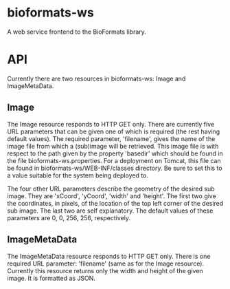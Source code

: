 # bioformats-ws

A web service frontend to the BioFormats library.

# API

Currently there are two resources in bioformats-ws: Image and ImageMetaData.

## Image

The Image resource responds to HTTP GET only.  There are currently five URL
parameters that can be given one of which is required (the rest having default
values).  The required parameter, 'filename', gives the name of the image file
from which a (sub)image will be retrieved.  This image file is with respect to
the path given by the property 'basedir' which should be found in the file
bioformats-ws.properties.  For a deployment on Tomcat, this file can be found in
bioformats-ws/WEB-INF/classes directory.  Be sure to set this to a value
suitable for the system being deployed to.

The four other URL parameters describe the geometry of the desired sub image.
They are 'xCoord', 'yCoord', 'width' and 'height'.  The first two give the
coordinates, in pixels, of the location of the top left corner of the desired
sub image.  The last two are self explanatory.  The default values of these
parameters are 0, 0, 256, 256, respectively.

## ImageMetaData

The ImageMetaData resource responds to HTTP GET only.  There is one required URL
parameter: 'filename' (same as for the Image resource).  Currently this resource
returns only the width and height of the given image.  It is formatted as JSON.
